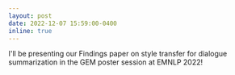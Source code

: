 ```yaml
---
layout: post
date: 2022-12-07 15:59:00-0400
inline: true
---
```


I'll be presenting our Findings paper on style transfer for dialogue summarization in the GEM poster session at EMNLP 2022! 
